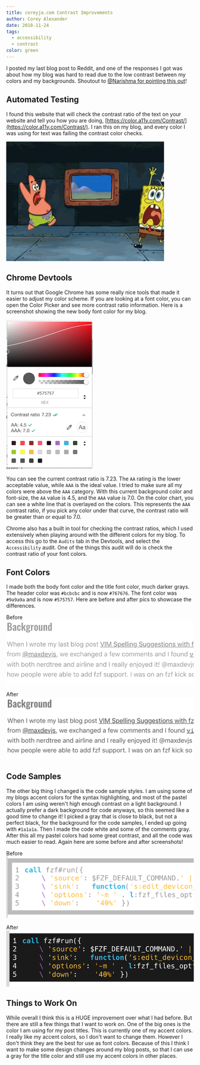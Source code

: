 ```yaml
---
title: coreyja.com Contrast Improvements
author: Corey Alexander
date: 2018-11-24
tags:
  - accessibility
  - contrast
color: green
---
```


I posted my last blog post to Reddit, and one of the responses I got was about how my blog was hard to read due to the low contrast between my colors and my backgrounds. Shoutout to [@Narishma for pointing this out](https://www.reddit.com/r/rust/comments/9yek2s/using_rust_faster_devicon_file_preview_with_fzf/ea3xhpb/)!

## Automated Testing

I found this website that will check the contrast ratio of the text on your website and tell you how you are doing, [https://color.a11y.com/Contrast/](https://color.a11y.com/Contrast/). I ran this on my blog, and every color I was using for text was failing the contrast color checks.

![Panic](./panic.gif)

## Chrome Devtools

It turns out that Google Chrome has some really nice tools that made it easier to adjust my color scheme. If you are looking at a font color, you can open the Color Picker and see more contrast ratio information. Here is a screenshot showing the new body font color for my blog.

![Devtool Screenshot](./devtools-screenshot.png)

You can see the current contrast ratio is 7.23. The `AA` rating is the lower acceptable value, while `AAA` is the ideal value. I tried to make sure all my colors were above the `AAA` category. With this current background color and font-size, the `AA` value is 4.5, and the `AAA` value is 7.0.
On the color chart, you can see a white line that is overlayed on the colors. This represents the `AAA` contrast ratio, if you pick any color under that curve, the contrast ratio will be greater than or equal to 7.0.

Chrome also has a built in tool for checking the contrast ratios, which I used extensively when playing around with the different colors for my blog. To access this go to the `Audits` tab in the Devtools, and select the `Accessibility` audit. One of the things this audit will do is check the contrast ratio of your font colors.

## Font Colors

I made both the body font color and the title font color, much darker grays. The header color was `#bcbcbc` and is now `#767676`. The font color was `#9a9a9a` and is now `#575757`. Here are before and after pics to showcase the differences.

Before
![Text Colors Before](./text-colors-before.png)

After
![Text Colors After](./text-colors-after.png)

## Code Samples

The other big thing I changed is the code sample styles. I am using some of my blogs accent colors for the syntax highlighting, and most of the pastel colors I am using weren't high enough contrast on a light background. I actually prefer a dark background for code anyways, so this seemed like a good time to change it! I picked a gray that is close to black, but not a perfect black, for the background for the code samples, I ended up going with `#1a1a1a`. Then I made the code white and some of the comments gray. After this all my pastel colors had some great contrast, and all the code was much easier to read. Again here are some before and after screenshots!

Before
![Code Colors Before](./code-colors-before.png)

After
![Code Colors After](./code-colors-after.png)

## Things to Work On

While overall I think this is a HUGE improvement over what I had before. But there are still a few things that I want to work on. One of the big ones is the color I am using for my post titles. This is currently one of my accent colors. I really like my accent colors, so I don't want to change them. However I don't think they are the best for use as font colors. Because of this I think I want to make some design changes around my blog posts, so that I can use a gray for the title color and still use my accent colors in other places.

